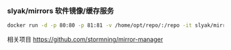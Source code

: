 ### slyak/mirrors 软件镜像/缓存服务
```bash
docker run -d -p 80:80 -p 81:81 -v /home/opt/repo/:/repo -it slyak/mirrors
```

相关项目
https://github.com/stormning/mirror-manager